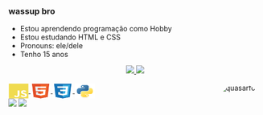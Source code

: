 ### wassup bro

- Estou aprendendo programação como Hobby
- Estou estudando HTML e CSS
- Pronouns: ele/dele
- Tenho 15 anos
<div align="center">
  <a href="https://github.com/quasarcoding">
  <img height="180em" src="https://github-readme-stats.vercel.app/api?username=quasarcoding&show_icons=true&theme=dracula&include_all_commits=true&count_private=true"/>
  <img height="180em" src="https://github-readme-stats.vercel.app/api/top-langs/?username=quasarcoding&layout=compact&langs_count=7&theme=dracula"/>
</div>
  </div>
<div style="display: inline_block"><br>
  <img align="center" alt="quasarjs" height="30" width="40" src="https://raw.githubusercontent.com/devicons/devicon/master/icons/javascript/javascript-plain.svg">
  <img align="center" alt="quasarHTML" height="30" width="40" src="https://raw.githubusercontent.com/devicons/devicon/master/icons/html5/html5-original.svg">
  <img align="center" alt="quasarCSS" height="30" width="40" src="https://raw.githubusercontent.com/devicons/devicon/master/icons/css3/css3-original.svg">
  <img align="center" alt="quasarPython" height="30" width="40" src="https://raw.githubusercontent.com/devicons/devicon/master/icons/python/python-original.svg">
  <img align="right" alt="quasarfoto" height="150" style="border-radius:50px;" src="https://media.discordapp.net/attachments/852711237753110538/907955950021902356/2e9050f3b06437813514f0cf2cdd05ce.png">
</div>

<div> 
  <a href="https://www.youtube.com/channel/UCBwBenClty6ifhaOhQhhHig" target="_blank"><img src="https://img.shields.io/badge/YouTube-FF0000?style=for-the-badge&logo=youtube&logoColor=white" target="_blank"></a>
 <a href="https://discord.gg/87Z8sve5GV" target="_blank"><img src="https://img.shields.io/badge/Discord-7289DA?style=for-the-badge&logo=discord&logoColor=white" target="_blank"></a> 
 
</div>

